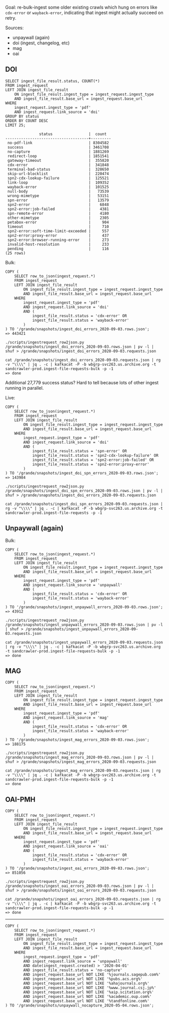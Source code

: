 
Goal: re-bulk-ingest some older existing crawls which hung on errors like
`cdx-error` or `wayback-error`, indicating that ingest might actually succeed
on retry.

Sources:
- unpaywall (again)
- doi (ingest, changelog, etc)
- mag
- oai

## DOI

    SELECT ingest_file_result.status, COUNT(*)
    FROM ingest_request
    LEFT JOIN ingest_file_result
        ON ingest_file_result.ingest_type = ingest_request.ingest_type
        AND ingest_file_result.base_url = ingest_request.base_url
    WHERE 
        ingest_request.ingest_type = 'pdf'
        AND ingest_request.link_source = 'doi'
    GROUP BY status
    ORDER BY COUNT DESC
    LIMIT 25;

                   status                |  count  
    -------------------------------------+---------
     no-pdf-link                         | 8304582
     success                             | 3461708
     no-capture                          | 1881269
     redirect-loop                       | 1851541
     gateway-timeout                     |  355820
     cdx-error                           |  341848
     terminal-bad-status                 |  328650
     skip-url-blocklist                  |  220474
     spn2-cdx-lookup-failure             |  125521
     link-loop                           |  109352
     wayback-error                       |  101525
     null-body                           |   73539
     wrong-mimetype                      |   53151
     spn-error                           |   13579
     spn2-error                          |    6848
     spn2-error:job-failed               |    4381
     spn-remote-error                    |    4180
     other-mimetype                      |    2305
     petabox-error                       |     904
     timeout                             |     710
     spn2-error:soft-time-limit-exceeded |     557
     spn2-error:proxy-error              |     437
     spn2-error:browser-running-error    |     273
     invalid-host-resolution             |     233
     pending                             |     116
    (25 rows)

Bulk:

    COPY (
        SELECT row_to_json(ingest_request.*)
        FROM ingest_request
        LEFT JOIN ingest_file_result
            ON ingest_file_result.ingest_type = ingest_request.ingest_type
            AND ingest_file_result.base_url = ingest_request.base_url
        WHERE
            ingest_request.ingest_type = 'pdf'
            AND ingest_request.link_source = 'doi'
            AND (
                ingest_file_result.status = 'cdx-error' OR
                ingest_file_result.status = 'wayback-error'
            )
    ) TO '/grande/snapshots/ingest_doi_errors_2020-09-03.rows.json';
    => 443421

    ./scripts/ingestrequest_row2json.py /grande/snapshots/ingest_doi_errors_2020-09-03.rows.json | pv -l | shuf > /grande/snapshots/ingest_doi_errors_2020-09-03.requests.json

    cat /grande/snapshots/ingest_doi_errors_2020-09-03.requests.json | rg -v "\\\\" | jq . -c | kafkacat -P -b wbgrp-svc263.us.archive.org -t sandcrawler-prod.ingest-file-requests-bulk -p -1
    => done

Additional 27,779 success status? Hard to tell because lots of other ingest
running in parallel.

Live:

    COPY (
        SELECT row_to_json(ingest_request.*)
        FROM ingest_request
        LEFT JOIN ingest_file_result
            ON ingest_file_result.ingest_type = ingest_request.ingest_type
            AND ingest_file_result.base_url = ingest_request.base_url
        WHERE
            ingest_request.ingest_type = 'pdf'
            AND ingest_request.link_source = 'doi'
            AND (
                ingest_file_result.status = 'spn-error' OR
                ingest_file_result.status = 'spn2-cdx-lookup-failure' OR
                ingest_file_result.status = 'spn2-error:job-failed' OR
                ingest_file_result.status = 'spn2-error:proxy-error'
            )
    ) TO '/grande/snapshots/ingest_doi_spn_errors_2020-09-03.rows.json';
    => 143984

    ./scripts/ingestrequest_row2json.py /grande/snapshots/ingest_doi_spn_errors_2020-09-03.rows.json | pv -l | shuf > /grande/snapshots/ingest_doi_errors_2020-09-03.requests.json

    cat /grande/snapshots/ingest_doi_spn_errors_2020-09-03.requests.json | rg -v "\\\\" | jq . -c | kafkacat -P -b wbgrp-svc263.us.archive.org -t sandcrawler-prod.ingest-file-requests -p -1

## Unpaywall (again)

Bulk:

    COPY (
        SELECT row_to_json(ingest_request.*)
        FROM ingest_request
        LEFT JOIN ingest_file_result
            ON ingest_file_result.ingest_type = ingest_request.ingest_type
            AND ingest_file_result.base_url = ingest_request.base_url
        WHERE
            ingest_request.ingest_type = 'pdf'
            AND ingest_request.link_source = 'unpaywall'
            AND (
                ingest_file_result.status = 'cdx-error' OR
                ingest_file_result.status = 'wayback-error'
            )
    ) TO '/grande/snapshots/ingest_unpaywall_errors_2020-09-03.rows.json';
    => 43912

    ./scripts/ingestrequest_row2json.py /grande/snapshots/ingest_unpaywall_errors_2020-09-03.rows.json | pv -l | shuf > /grande/snapshots/ingest_unpaywall_errors_2020-09-03.requests.json

    cat /grande/snapshots/ingest_unpaywall_errors_2020-09-03.requests.json | rg -v "\\\\" | jq . -c | kafkacat -P -b wbgrp-svc263.us.archive.org -t sandcrawler-prod.ingest-file-requests-bulk -p -1
    => done

## MAG

    COPY (
        SELECT row_to_json(ingest_request.*)
        FROM ingest_request
        LEFT JOIN ingest_file_result
            ON ingest_file_result.ingest_type = ingest_request.ingest_type
            AND ingest_file_result.base_url = ingest_request.base_url
        WHERE
            ingest_request.ingest_type = 'pdf'
            AND ingest_request.link_source = 'mag'
            AND (
                ingest_file_result.status = 'cdx-error' OR
                ingest_file_result.status = 'wayback-error'
            )
    ) TO '/grande/snapshots/ingest_mag_errors_2020-09-03.rows.json';
    => 188175

    ./scripts/ingestrequest_row2json.py /grande/snapshots/ingest_mag_errors_2020-09-03.rows.json | pv -l | shuf > /grande/snapshots/ingest_mag_errors_2020-09-03.requests.json

    cat /grande/snapshots/ingest_mag_errors_2020-09-03.requests.json | rg -v "\\\\" | jq . -c | kafkacat -P -b wbgrp-svc263.us.archive.org -t sandcrawler-prod.ingest-file-requests-bulk -p -1
    => done

## OAI-PMH

    COPY (
        SELECT row_to_json(ingest_request.*)
        FROM ingest_request
        LEFT JOIN ingest_file_result
            ON ingest_file_result.ingest_type = ingest_request.ingest_type
            AND ingest_file_result.base_url = ingest_request.base_url
        WHERE
            ingest_request.ingest_type = 'pdf'
            AND ingest_request.link_source = 'oai'
            AND (
                ingest_file_result.status = 'cdx-error' OR
                ingest_file_result.status = 'wayback-error'
            )
    ) TO '/grande/snapshots/ingest_oai_errors_2020-09-03.rows.json';
    => 851056

    ./scripts/ingestrequest_row2json.py /grande/snapshots/ingest_oai_errors_2020-09-03.rows.json | pv -l | shuf > /grande/snapshots/ingest_oai_errors_2020-09-03.requests.json

    cat /grande/snapshots/ingest_oai_errors_2020-09-03.requests.json | rg -v "\\\\" | jq . -c | kafkacat -P -b wbgrp-svc263.us.archive.org -t sandcrawler-prod.ingest-file-requests-bulk -p -1
    => done

---------

    COPY (
        SELECT row_to_json(ingest_request.*)
        FROM ingest_request
        LEFT JOIN ingest_file_result
            ON ingest_file_result.ingest_type = ingest_request.ingest_type
            AND ingest_file_result.base_url = ingest_request.base_url
        WHERE
            ingest_request.ingest_type = 'pdf'
            AND ingest_request.link_source = 'unpaywall'
            AND date(ingest_request.created) > '2020-04-01'
            AND ingest_file_result.status = 'no-capture'
            AND ingest_request.base_url NOT LIKE '%journals.sagepub.com%'
            AND ingest_request.base_url NOT LIKE '%pubs.acs.org%'
            AND ingest_request.base_url NOT LIKE '%ahajournals.org%'
            AND ingest_request.base_url NOT LIKE '%www.journal.csj.jp%'
            AND ingest_request.base_url NOT LIKE '%aip.scitation.org%'
            AND ingest_request.base_url NOT LIKE '%academic.oup.com%'
            AND ingest_request.base_url NOT LIKE '%tandfonline.com%'
    ) TO '/grande/snapshots/unpaywall_nocapture_2020-05-04.rows.json';

